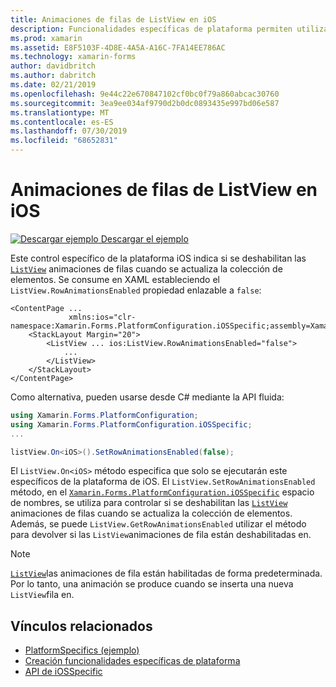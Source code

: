```yaml
---
title: Animaciones de filas de ListView en iOS
description: Funcionalidades específicas de plataforma permiten utilizar la funcionalidad que solo está disponible en una plataforma concreta, sin necesidad de implementar los representadores personalizados o los efectos. En este artículo se explica cómo consumir el específico de la plataforma iOS que controla si las animaciones de filas se deshabilitan cuando se actualiza la colección de elementos ListView.
ms.prod: xamarin
ms.assetid: E8F5103F-4D8E-4A5A-A16C-7FA14EE786AC
ms.technology: xamarin-forms
author: davidbritch
ms.author: dabritch
ms.date: 02/21/2019
ms.openlocfilehash: 9e44c22e670847102cf0bc0f79a860abcac30760
ms.sourcegitcommit: 3ea9ee034af9790d2b0dc0893435e997bd06e587
ms.translationtype: MT
ms.contentlocale: es-ES
ms.lasthandoff: 07/30/2019
ms.locfileid: "68652831"
---
```

# <a name="listview-row-animations-on-ios"></a>Animaciones de filas de ListView en iOS

[![Descargar ejemplo](~/media/shared/download.png) Descargar el ejemplo](https://docs.microsoft.com/samples/xamarin/xamarin-forms-samples/userinterface-platformspecifics)

Este control específico de la plataforma iOS indica si se deshabilitan las [`ListView`](xref:Xamarin.Forms.ListView) animaciones de filas cuando se actualiza la colección de elementos. Se consume en XAML estableciendo el `ListView.RowAnimationsEnabled` propiedad enlazable a `false`:

```xaml
<ContentPage ...
             xmlns:ios="clr-namespace:Xamarin.Forms.PlatformConfiguration.iOSSpecific;assembly=Xamarin.Forms.Core">
    <StackLayout Margin="20">
        <ListView ... ios:ListView.RowAnimationsEnabled="false">
            ...
        </ListView>
    </StackLayout>
</ContentPage>
```

Como alternativa, pueden usarse desde C# mediante la API fluida:

```csharp
using Xamarin.Forms.PlatformConfiguration;
using Xamarin.Forms.PlatformConfiguration.iOSSpecific;
...

listView.On<iOS>().SetRowAnimationsEnabled(false);
```

El `ListView.On<iOS>` método especifica que solo se ejecutarán este específicos de la plataforma de iOS. El `ListView.SetRowAnimationsEnabled` método, en el [`Xamarin.Forms.PlatformConfiguration.iOSSpecific`](xref:Xamarin.Forms.PlatformConfiguration.iOSSpecific) espacio de nombres, se utiliza para controlar si se deshabilitan las [`ListView`](xref:Xamarin.Forms.ListView) animaciones de filas cuando se actualiza la colección de elementos. Además, se puede `ListView.GetRowAnimationsEnabled` utilizar el método para devolver si las `ListView`animaciones de fila están deshabilitadas en.

> [!NOTE]
> [`ListView`](xref:Xamarin.Forms.ListView)las animaciones de fila están habilitadas de forma predeterminada. Por lo tanto, una animación se produce cuando se inserta una nueva `ListView`fila en.

## <a name="related-links"></a>Vínculos relacionados

- [PlatformSpecifics (ejemplo)](https://docs.microsoft.com/samples/xamarin/xamarin-forms-samples/userinterface-platformspecifics)
- [Creación funcionalidades específicas de plataforma](~/xamarin-forms/platform/platform-specifics/index.md#creating-platform-specifics)
- [API de iOSSpecific](xref:Xamarin.Forms.PlatformConfiguration.iOSSpecific)
